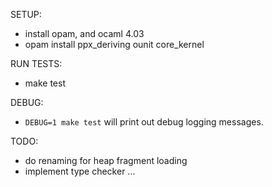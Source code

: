 SETUP:
   - install opam, and ocaml 4.03
   - opam install ppx_deriving ounit core_kernel

RUN TESTS:
   - make test

DEBUG:
   - `DEBUG=1 make test` will print out debug logging messages.

TODO:
   - do renaming for heap fragment loading
   - implement type checker
   ...
